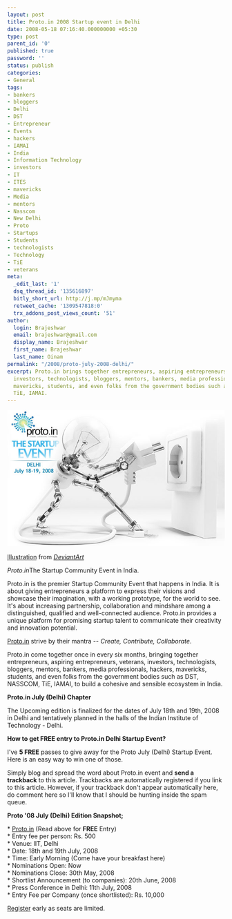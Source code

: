 ```yaml
---
layout: post
title: Proto.in 2008 Startup event in Delhi
date: 2008-05-18 07:16:40.000000000 +05:30
type: post
parent_id: '0'
published: true
password: ''
status: publish
categories:
- General
tags:
- bankers
- bloggers
- Delhi
- DST
- Entrepreneur
- Events
- hackers
- IAMAI
- India
- Information Technology
- investors
- IT
- ITES
- mavericks
- Media
- mentors
- Nasscom
- New Delhi
- Proto
- Startups
- Students
- technologists
- Technology
- TiE
- veterans
meta:
  _edit_last: '1'
  dsq_thread_id: '135616897'
  bitly_short_url: http://j.mp/mJmyma
  retweet_cache: '1309547818:0'
  trx_addons_post_views_count: '51'
author:
  login: Brajeshwar
  email: brajeshwar@gmail.com
  display_name: Brajeshwar
  first_name: Brajeshwar
  last_name: Oinam
permalink: "/2008/proto-july-2008-delhi/"
excerpt: Proto.in brings together entrepreneurs, aspiring entrepreneurs, veterans,
  investors, technologists, bloggers, mentors, bankers, media professionals, hackers,
  mavericks, students, and even folks from the government bodies such as DST, NASSCOM,
  TiE, IAMAI.
---
```

<div class="figure"><img src="/static/2008/05/proto-in-delhi.jpg" alt="Proto.in Delhi July 18-19, 2008" />
<p class="credit"><abbr class="type" title="Illustration">Illustration</abbr> from <cite><a href="http://www.deviantart.com/">DeviantArt</a></cite></p>
<p class="caption"><em class="title">Proto.in</em>The Startup Community Event in India.</p>
</div>

<p>Proto.in is the premier Startup Community Event that happens in India. It is about giving entrepreneurs a platform to express their visions and showcase their imagination, with a working prototype, for the world to see. It's about increasing partnership, collaboration and mindshare among a distinguished, qualified and well-connected audience. Proto.in provides a unique platform for promising startup talent to communicate their creativity and innovation potential.</p>
<p><a href="http://proto.in/">Proto.in</a> strive by their mantra -- <em>Create, Contribute, Collaborate</em>.</p>
<p>Proto.in come together once in every six months, bringing together entrepreneurs, aspiring entrepreneurs, veterans, investors, technologists, bloggers, mentors, bankers, media professionals, hackers, mavericks, students, and even folks from the government bodies such as DST, NASSCOM, TiE, IAMAI, to build a cohesive and sensible ecosystem in India.</p>
<p><strong>Proto.in July (Delhi) Chapter</strong></p>
<p>The Upcoming edition is finalized for the dates of July 18th and 19th, 2008 in Delhi and tentatively planned in the halls of the Indian Institute of Technology - Delhi.</p>
<p><strong>How to get FREE entry to Proto.in Delhi Startup Event?</strong></p>
<p>I've <strong>5 FREE</strong> passes to give away for the Proto July (Delhi) Startup Event. Here is an easy way to win one of those.</p>
<p>Simply blog and spread the word about Proto.in event and <strong>send a trackback</strong> to this article. Trackbacks are automatically registered if you link to this article. However, if your trackback don't appear automatically here, do comment here so I'll know that I should be hunting inside the spam queue.</p>
<p><strong>Proto '08 July (Delhi) Edition Snapshot;</strong></p>
<p>* <a href="http://www.proto.in/">Proto.in</a> (Read above for <strong>FREE</strong> Entry)<br />
* Entry fee per person: Rs. 500<br />
* Venue: IIT, Delhi<br />
* Date: 18th and 19th July, 2008<br />
* Time: Early Morning (Come have your breakfast here)<br />
* Nominations Open: Now<br />
* Nominations Close: 30th May, 2008<br />
* Shortlist Announcement (to companies): 20th June, 2008<br />
* Press Conference in Delhi: 11th July, 2008<br />
* Entry Fee per Company (once shortlisted): Rs. 10,000</p>
<p><span class="codeRed"><a href="http://www.proto.in/proto2008se/registration/">Register</a> early as seats are limited.</span></p>
